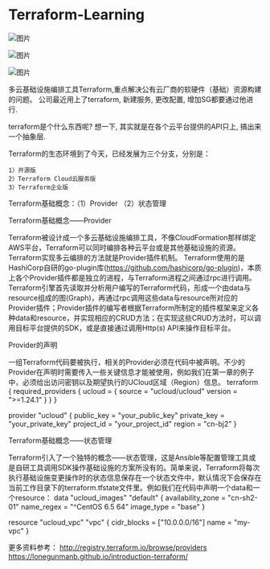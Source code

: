 # Terraform-Learning
![图片](https://user-images.githubusercontent.com/2436384/157817973-a37ecd2d-9f00-4b25-8c39-bf8394d0cd27.png)

![图片](https://user-images.githubusercontent.com/2436384/157819952-2d7a2593-fd83-4a0d-abcd-35ce2b27e0ec.png)

![图片](https://user-images.githubusercontent.com/2436384/157819997-92358c38-3670-4be8-9c99-3ef320fe9251.png)


多云基础设施编排工具Terraform,重点解决公有云厂商的软硬件（基础）资源构建的问题。
公司最近用上了terraform, 新建服务, 更改配置, 增加SG都要通过他进行.

terraform是个什么东西呢? 想一下, 其实就是在各个云平台提供的API只上, 搞出来一个抽象层.

Terraform的生态环境到了今天，已经发展为三个分支，分别是：

    1）开源版
    2）Terraform Cloud云服务版
    3）Terraform企业版
	
	

Terraform基础概念：（1）Provider （2）状态管理

Terraform基础概念——Provider


Terraform被设计成一个多云基础设施编排工具，不像CloudFormation那样绑定AWS平台，Terraform可以同时编排各种云平台或是其他基础设施的资源。Terraform实现多云编排的方法就是Provider插件机制。
Terraform使用的是HashiCorp自研的go-plugin库(https://github.com/hashicorp/go-plugin)，本质上各个Provider插件都是独立的进程，与Terraform进程之间通过rpc进行调用。Terraform引擎首先读取并分析用户编写的Terraform代码，形成一个由data与resource组成的图(Graph)，再通过rpc调用这些data与resource所对应的Provider插件；Provider插件的编写者根据Terraform所制定的插件框架来定义各种data和resource，并实现相应的CRUD方法；在实现这些CRUD方法时，可以调用目标平台提供的SDK，或是直接通过调用Http(s) API来操作目标平台。


Provider的声明

一组Terraform代码要被执行，相关的Provider必须在代码中被声明。不少的Provider在声明时需要传入一些关键信息才能被使用，例如我们在第一章的例子中，必须给出访问密钥以及期望执行的UCloud区域（Region）信息。
terraform {
  required_providers {
    ucloud    = {
      source  = "ucloud/ucloud"
      version = ">=1.24.1"
    }
  }
}

provider "ucloud" {
  public_key  = "your_public_key"
  private_key = "your_private_key"
  project_id  = "your_project_id"
  region      = "cn-bj2"
}



Terraform基础概念——状态管理


Terraform引入了一个独特的概念——状态管理，这是Ansible等配置管理工具或是自研工具调用SDK操作基础设施的方案所没有的。简单来说，Terraform将每次执行基础设施变更操作时的状态信息保存在一个状态文件中，默认情况下会保存在当前工作目录下的terraform.tfstate文件里。例如我们在代码中声明一个data和一个resource：
data "ucloud_images" "default" {
  availability_zone = "cn-sh2-01"
  name_regex        = "^CentOS 6.5 64"
  image_type        = "base"
}

resource "ucloud_vpc" "vpc" {
  cidr_blocks = ["10.0.0.0/16"]
  name = "my-vpc"
}



更多资料参考：
http://registry.terraform.io/browse/providers
https://lonegunmanb.github.io/introduction-terraform/

